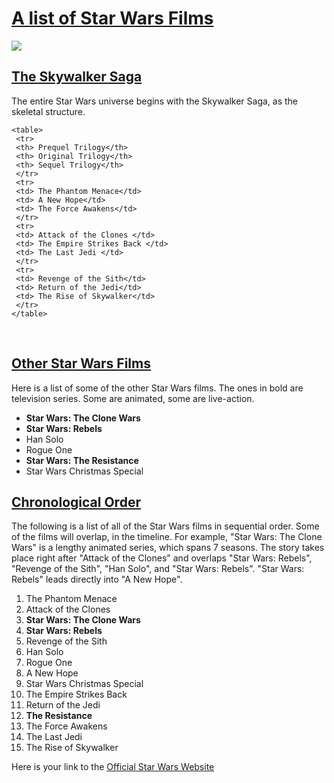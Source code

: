 
<head>
<h1> <u> A list of Star Wars Films </u> </h1>
</head>

<body> 

<img src="https://user-images.githubusercontent.com/65478779/82161949-23037b80-985e-11ea-8ab7-590359d74554.jpeg"/>


<br>
<h2> <u> The Skywalker Saga </u> </h2>
<p>The entire Star Wars universe begins with the Skywalker Saga, as the skeletal structure. </p>
    
    <table>
     <tr>
     <th> Prequel Trilogy</th>
     <th> Original Trilogy</th>
     <th> Sequel Trilogy</th>
     </tr>
     <tr>
     <td> The Phantom Menace</td>
     <td> A New Hope</td>
     <td> The Force Awakens</td>
     </tr> 
     <tr>
     <td> Attack of the Clones </td>
     <td> The Empire Strikes Back </td>
     <td> The Last Jedi </td>
     </tr>
     <tr>
     <td> Revenge of the Sith</td>
     <td> Return of the Jedi</td>
     <td> The Rise of Skywalker</td>
     </tr>
    </table>


<br>
<h2> <u> Other Star Wars Films </u> </h2>
<p> Here is a list of some of the other Star Wars films. The ones in bold are television series. Some are animated, some are live-action.
</p>

<ul>
    <li> <b>Star Wars: The Clone Wars  </b> </li>
    <li>  <b> Star Wars: Rebels </b> </li>
    <li> Han Solo </li>
    <li> Rogue One </li>
    <li> <b> Star Wars: The Resistance </b> </li>
    <li>  Star Wars Christmas Special </li>
</ul>

<h2> <u> Chronological Order</u> </h2>
<p> The following is a list of all of the Star Wars films in sequential order.  Some of the films will overlap, in the timeline. For example, "Star Wars: The Clone Wars" is a lengthy animated series, which spans 7 seasons. The story takes place right after "Attack of the Clones" and overlaps "Star Wars: Rebels", "Revenge of the Sith",  "Han Solo", and "Star Wars: Rebels". "Star Wars: Rebels" leads directly into "A New Hope".</p> 
          <ol>
    <li> The Phantom Menace </li>
    <li> Attack of the Clones </li>
    <li> <b>Star Wars: The Clone Wars  </b> </li>                         
    <li> <b> Star Wars: Rebels </b> </li>
    <li> Revenge of the Sith </li>
    <li> Han Solo </li>
    <li> Rogue One </li>
    <li> A New Hope </li>
    <li>  Star Wars Christmas Special </li>
    <li> The Empire Strikes Back </li>
    <li> Return of the Jedi </li>
    <li> <b> The Resistance </b> </li>
    <li> The Force Awakens </li>
    <li> The Last Jedi </li>
    <li> The Rise of Skywalker </li>
          </ol>


<p>
Here is your link to the <a href="https://www.starwars.com/">Official Star Wars Website </a>
</p>
